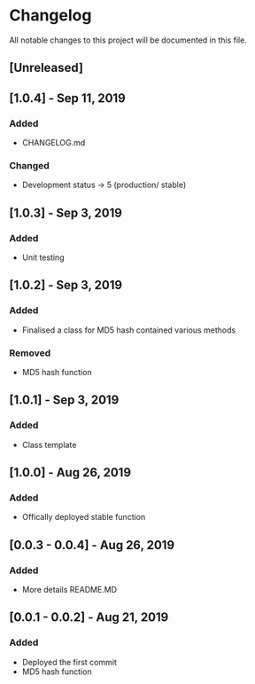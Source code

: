 # Changelog
All notable changes to this project will be documented in this file.

## [Unreleased]

## [1.0.4] - Sep 11, 2019
### Added
- CHANGELOG.md

### Changed
- Development status -> 5 (production/ stable)

## [1.0.3] - Sep 3, 2019
### Added
- Unit testing

## [1.0.2] - Sep 3, 2019
### Added
- Finalised a class for MD5 hash contained various methods

### Removed
- MD5 hash function

## [1.0.1] - Sep 3, 2019
### Added
- Class template

## [1.0.0] - Aug 26, 2019
### Added
- Offically deployed stable function

## [0.0.3 - 0.0.4] - Aug 26, 2019
### Added
- More details README.MD

## [0.0.1 - 0.0.2] - Aug 21, 2019
### Added
- Deployed the first commit
- MD5 hash function
